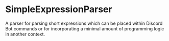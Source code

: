 # SimpleExpressionParser
A parser for parsing short expressions which can be placed within Discord Bot commands or for incorporating a minimal amount of programming logic in another context.
